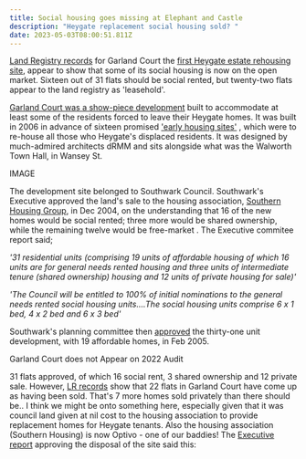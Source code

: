 ```yaml
---
title: Social housing goes missing at Elephant and Castle
description: "Heygate replacement social housing sold? "
date: 2023-05-03T08:00:51.811Z
---
```

[Land Registry records](https://landregistry.data.gov.uk/app/ppd/search?et%5B%5D=lrcommon%3Afreehold&et%5B%5D=lrcommon%3Aleasehold&limit=100&nb%5B%5D=true&nb%5B%5D=false&paon=garland+court&postcode=se17+1lh&ptype%5B%5D=lrcommon%3Adetached&ptype%5B%5D=lrcommon%3Asemi-detached&ptype%5B%5D=lrcommon%3Aterraced&ptype%5B%5D=lrcommon%3Aflat-maisonette&ptype%5B%5D=lrcommon%3AotherPropertyType&street=wansey&tc%5B%5D=ppd%3AstandardPricePaidTransaction&tc%5B%5D=ppd%3AadditionalPricePaidTransaction) for Garland Court the [first Heygate estate rehousing site](https://www.london-se1.co.uk/news/view/1692), appear to show that some of its  social housing is now on the open market.  Sixteen out of 31 flats should be social rented, but twenty-two flats appear to the land registry as 'leasehold'.   

[Garland Court was a show-piece development](https://aplust.net/blog/_drmm_wansey_street_housing_london/) built to accommodate at least some of the residents forced to leave their Heygate homes.  It was built in 2006 in advance of sixteen promised ['early housing sites'](http://betterelephant.github.io/images/new_homes_for_heygate.pdf) , which were  to re-house all those who Heygate's displaced residents.  It was designed by much-admired architects dRMM and sits alongside what was the Walworth Town Hall, in Wansey St.

IMAGE

The development site belonged to Southwark Council.  Southwark's Executive approved the land's sale to the housing association, [Southern Housing Group](https://www.shgroup.org.uk/), in Dec 2004, on the understanding that 16 of the new homes would be social rented; three more would be shared ownership, while the remaining twelve would be free-market .  The Executive commitee report said;

*'31 residential units (comprising 19 units of affordable housing of which 16 units are for general needs rented housing and three units of intermediate tenure (shared ownership) housing and 12 units of private housing for sale)'*

*'The Council will be entitled to 100% of initial nominations to the general needs rented social housing units....The social housing units comprise 6 x 1 bed, 4 x 2 bed and 6 x 3 bed'*

Southwark's planning committee then [approved](https://moderngov.southwark.gov.uk/CeListDocuments.aspx?CommitteeId=119&MeetingId=305&DF=08%2f02%2f2005&Ver=2) the thirty-one unit development, with 19 affordable homes, in Feb 2005. 



[](https://planning.southwark.gov.uk/online-applications/files/0C4C68BF0DB749386891C71EF16D3798/pdf/04_AP_2114-DECISION_NOTICE-2287730.pdf)

[](https://planning.southwark.gov.uk/online-applications/files/E6F57DD1BD52E64AFA3C8FFDDDB19F3E/pdf/04_AP_2114-OFFICER_REPORT-2728559.pdf)Garland Court does not Appear on 2022 Audit

31 flats approved, of which 16 social rent, 3 shared ownership and 12 private sale.
However, [LR records](https://landregistry.data.gov.uk/app/ppd/search?et%5B%5D=lrcommon%3Afreehold&et%5B%5D=lrcommon%3Aleasehold&limit=100&nb%5B%5D=true&nb%5B%5D=false&paon=garland+court&postcode=se17+1lh&ptype%5B%5D=lrcommon%3Adetached&ptype%5B%5D=lrcommon%3Asemi-detached&ptype%5B%5D=lrcommon%3Aterraced&ptype%5B%5D=lrcommon%3Aflat-maisonette&ptype%5B%5D=lrcommon%3AotherPropertyType&street=wansey&tc%5B%5D=ppd%3AstandardPricePaidTransaction&tc%5B%5D=ppd%3AadditionalPricePaidTransaction) show that 22 flats in Garland Court have come up as having been sold.
That's 7 more homes sold privately than there should be..
I think we might be onto something here, especially given that it was council land given at nil cost to the housing association to provide replacement homes for Heygate tenants.
Also the housing association (Southern Housing) is now Optivo - one of our baddies!
The [Executive report](https://moderngov.southwark.gov.uk/Data/Executive/20041214/Agenda/Item%2018%20-%20Site%20known%20asthe%20Wansey%20Street%20car%20park,%20Wansey%20Street,%20SE17%20-%20Disposal.pdf) approving the disposal of the site said this: